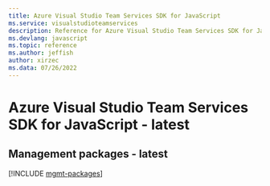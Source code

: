 ```yaml
---
title: Azure Visual Studio Team Services SDK for JavaScript
ms.service: visualstudioteamservices
description: Reference for Azure Visual Studio Team Services SDK for JavaScript
ms.devlang: javascript
ms.topic: reference
ms.author: jeffish
author: xirzec
ms.data: 07/26/2022
---
```

# Azure Visual Studio Team Services SDK for JavaScript - latest

## Management packages - latest
[!INCLUDE [mgmt-packages](visual-studio-team-services-mgmt-index.md)]